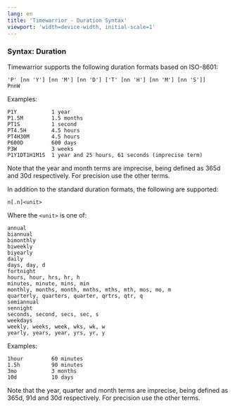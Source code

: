 ```yaml
---
lang: en
title: 'Timewarrior - Duration Syntax'
viewport: 'width=device-width, initial-scale=1'
---
```


### Syntax: Duration

Timewarrior supports the following duration formats based on ISO-8601:

    'P' [nn 'Y'] [nn 'M'] [nn 'D'] ['T' [nn 'H'] [nn 'M'] [nn 'S']]
    PnnW

Examples:

    P1Y           1 year
    P1.5M         1.5 months
    PT1S          1 second
    PT4.5H        4.5 hours
    PT4H30M       4.5 hours
    P600D         600 days
    P3W           3 weeks
    P1Y1DT1H1M1S  1 year and 25 hours, 61 seconds (imprecise term)

Note that the year and month terms are imprecise, being defined as 365d
and 30d respectively.
For precision use the other terms.

In addition to the standard duration formats, the following are
supported:

    n[.n]<unit>

Where the `<unit>` is one of:

    annual
    biannual
    bimonthly
    biweekly
    biyearly
    daily
    days, day, d
    fortnight
    hours, hour, hrs, hr, h
    minutes, minute, mins, min
    monthly, months, month, mnths, mths, mth, mos, mo, m
    quarterly, quarters, quarter, qrtrs, qtr, q
    semiannual
    sennight
    seconds, second, secs, sec, s
    weekdays
    weekly, weeks, week, wks, wk, w
    yearly, years, year, yrs, yr, y

Examples:

    1hour         60 minutes
    1.5h          90 minutes
    3mo           3 months
    10d           10 days

Note that the year, quarter and month terms are imprecise, being defined
as 365d, 91d and 30d respectively.
For precision use the other terms.
